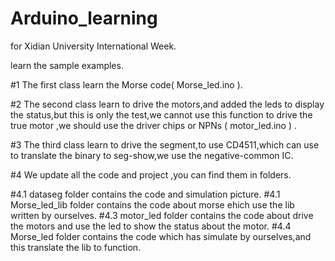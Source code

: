 # Arduino_learning
for Xidian University  International Week.

learn the sample examples.

#1 The first class learn the Morse code( Morse_led.ino ).


#2 The second class learn to drive the motors,and added the leds to display the status,but this is only the test,we cannot use this function to drive the true motor ,we should use the driver chips or NPNs ( motor_led.ino ) .


#3 The third class learn to drive the segment,to use CD4511,which can use to translate the binary to seg-show,we use the 
negative-common IC.

#4 We update all the code and project ,you can find them in folders.

#4.1 dataseg folder contains the code and simulation picture.
#4.1 Morse_led_lib folder contains the code about morse ehich use the lib written by ourselves.
#4.3 motor_led folder contains the code about drive the motors and use the led to show the status about the motor.
#4.4 Morse_led folder contains the code which has simulate by ourselves,and this translate the lib to function.
